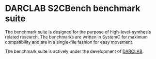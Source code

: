 # DARCLAB S2CBench benchmark suite

The benchmark suite is designed for the purpose of high-level-synthesis related research. The benchmarks are written in SystemC for maximum compatibility and are in a single-file fashion for easy movement.

The benchmark suite is actively under the development of [DARCLAB](http://www.utdallas.edu/~schaferb/darclab/index.html).
 